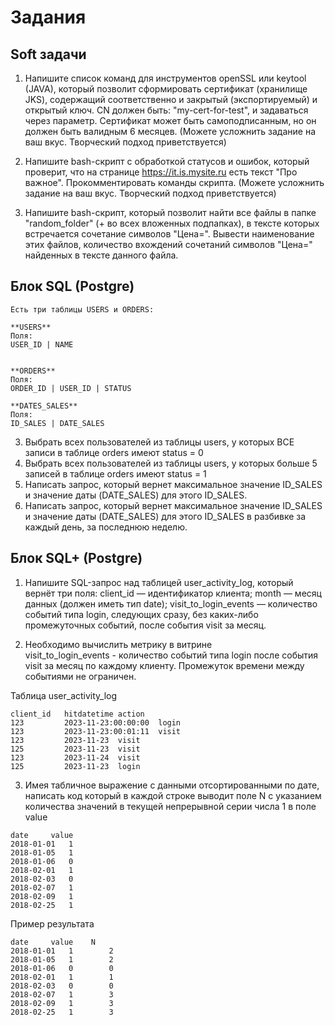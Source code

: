 # Задания

## Soft задачи

1. Напишите список команд для инструментов openSSL или keytool (JAVA), который позволит сформировать сертификат (хранилище JKS), содержащий соответственно и закрытый (экспортируемый) и открытый ключ. CN должен быть: "my-cert-for-test", и задаваться через параметр. Сертификат может быть самоподписанным, но он должен быть валидным 6 месяцев. (Можете усложнить задание на ваш вкус. Творческий подход приветствуется)

2. Напишите bash-скрипт с обработкой статусов и ошибок, который проверит, что на странице https://it.is.mysite.ru есть текст "Про важное". Прокомментировать команды скрипта. (Можете усложнить задание на ваш вкус. Творческий подход приветствуется)

2. Напишите bash-скрипт, который позволит найти все файлы в папке "random_folder" (+ во всех вложенных подпапках), в тексте которых встречается сочетание символов "Цена=".
Вывести наименование этих файлов, количество вхождений сочетаний символов "Цена=" найденных в тексте данного файла.

## Блок SQL (Postgre)

```
Есть три таблицы USERS и ORDERS:

**USERS**
Поля:
USER_ID | NAME


**ORDERS**
Поля:
ORDER_ID | USER_ID | STATUS

**DATES_SALES**
Поля:
ID_SALES | DATE_SALES

```

3. Выбрать всех пользователей из таблицы users, у которых ВСЕ записи в таблице orders имеют status = 0
4. Выбрать всех пользователей из таблицы users, у которых больше 5 записей в таблице orders имеют status = 1
5. Написать запрос, который вернет максимальное значение ID_SALES и значение даты (DATE_SALES) для этого ID_SALES.
6. Написать запрос, который вернет максимальное значение ID_SALES и значение даты (DATE_SALES) для этого ID_SALES в разбивке за каждый день, за последнюю неделю.

## Блок SQL+ (Postgre)

1. Напишите SQL-запрос над таблицей user_activity_log, который вернёт три поля: 
client_id — идентификатор клиента;
month — месяц данных (должен иметь тип date);
visit_to_login_events — количество событий типа login, следующих сразу, 
без каких-либо промежуточных событий, после события visit за месяц.
 
2. Необходимо вычислить метрику в витрине  
visit_to_login_events - количество событий типа login после события visit за месяц по каждому клиенту. 
Промежуток времени между событиями не ограничен.
 
Таблица user_activity_log
```
client_id   hitdatetime action
123         2023-11-23:00:00:00  login
123         2023-11-23:00:01:11  visit
123         2023-11-23  visit
125         2023-11-23  visit
123         2023-11-24  visit
125         2023-11-23  login
```

3. Имея табличное выражение с данными отсортированными по дате, написать код который в каждой строке выводит поле N с указанием количества значений в текущей непрерывной серии числа 1 в поле value 
```
date     value 
2018-01-01   1 
2018-01-05   1 
2018-01-06   0 
2018-02-01   1 
2018-02-03   0 
2018-02-07   1 
2018-02-09   1 
2018-02-25   1 
```

Пример результата 
```
date     value    N 
2018-01-01   1        2 
2018-01-05   1        2 
2018-01-06   0        0 
2018-02-01   1        1 
2018-02-03   0        0 
2018-02-07   1        3 
2018-02-09   1        3 
2018-02-25   1        3
```
